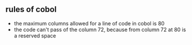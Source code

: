 ## rules of cobol

* the maximum columns allowed for a line of code in cobol is 80
* the code can't pass of the column 72, because from column 72 at 80 is a reserved space